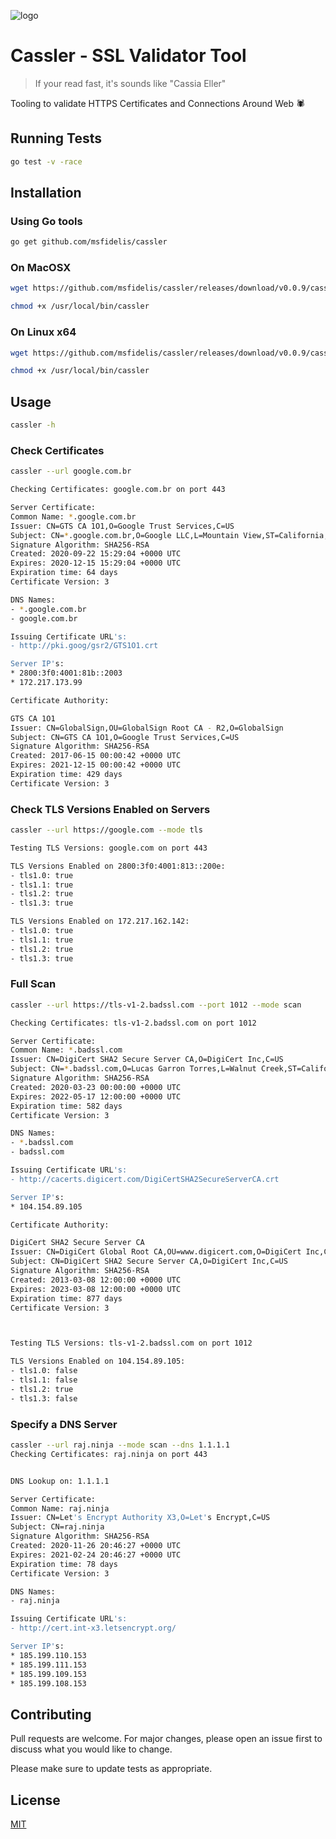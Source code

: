 
![logo](.github/assets/logo.jpeg)

# Cassler - SSL Validator Tool

> If your read fast, it's sounds like "Cassia Eller"

Tooling to validate HTTPS Certificates and Connections Around Web :spider: 

## Running Tests

```bash
go test -v -race
```

## Installation

### Using Go tools

```bash
go get github.com/msfidelis/cassler
```

### On MacOSX

```bash
wget https://github.com/msfidelis/cassler/releases/download/v0.0.9/cassler_0.0.9_darwin_amd64 -O /usr/local/bin/cassler

chmod +x /usr/local/bin/cassler
```

### On Linux x64

```bash
wget https://github.com/msfidelis/cassler/releases/download/v0.0.9/cassler_0.0.9_linux_amd64 -O /usr/local/bin/cassler

chmod +x /usr/local/bin/cassler
```

## Usage

```bash
cassler -h
```

### Check Certificates

```bash
cassler --url google.com.br

Checking Certificates: google.com.br on port 443

Server Certificate:
Common Name: *.google.com.br
Issuer: CN=GTS CA 1O1,O=Google Trust Services,C=US
Subject: CN=*.google.com.br,O=Google LLC,L=Mountain View,ST=California,C=US
Signature Algorithm: SHA256-RSA
Created: 2020-09-22 15:29:04 +0000 UTC
Expires: 2020-12-15 15:29:04 +0000 UTC
Expiration time: 64 days
Certificate Version: 3

DNS Names:
- *.google.com.br
- google.com.br

Issuing Certificate URL's:
- http://pki.goog/gsr2/GTS1O1.crt

Server IP's: 
* 2800:3f0:4001:81b::2003
* 172.217.173.99

Certificate Authority:

GTS CA 1O1
Issuer: CN=GlobalSign,OU=GlobalSign Root CA - R2,O=GlobalSign
Subject: CN=GTS CA 1O1,O=Google Trust Services,C=US
Signature Algorithm: SHA256-RSA
Created: 2017-06-15 00:00:42 +0000 UTC
Expires: 2021-12-15 00:00:42 +0000 UTC
Expiration time: 429 days
Certificate Version: 3
```

### Check TLS Versions Enabled on Servers

```bash
cassler --url https://google.com --mode tls

Testing TLS Versions: google.com on port 443

TLS Versions Enabled on 2800:3f0:4001:813::200e:
- tls1.0: true
- tls1.1: true
- tls1.2: true
- tls1.3: true

TLS Versions Enabled on 172.217.162.142:
- tls1.0: true
- tls1.1: true
- tls1.2: true
- tls1.3: true
```

### Full Scan 

```bash
cassler --url https://tls-v1-2.badssl.com --port 1012 --mode scan

Checking Certificates: tls-v1-2.badssl.com on port 1012 

Server Certificate: 
Common Name: *.badssl.com
Issuer: CN=DigiCert SHA2 Secure Server CA,O=DigiCert Inc,C=US
Subject: CN=*.badssl.com,O=Lucas Garron Torres,L=Walnut Creek,ST=California,C=US
Signature Algorithm: SHA256-RSA
Created: 2020-03-23 00:00:00 +0000 UTC
Expires: 2022-05-17 12:00:00 +0000 UTC
Expiration time: 582 days
Certificate Version: 3

DNS Names: 
- *.badssl.com
- badssl.com

Issuing Certificate URL's: 
- http://cacerts.digicert.com/DigiCertSHA2SecureServerCA.crt

Server IP's: 
* 104.154.89.105 

Certificate Authority: 

DigiCert SHA2 Secure Server CA
Issuer: CN=DigiCert Global Root CA,OU=www.digicert.com,O=DigiCert Inc,C=US
Subject: CN=DigiCert SHA2 Secure Server CA,O=DigiCert Inc,C=US
Signature Algorithm: SHA256-RSA
Created: 2013-03-08 12:00:00 +0000 UTC
Expires: 2023-03-08 12:00:00 +0000 UTC
Expiration time: 877 days
Certificate Version: 3



Testing TLS Versions: tls-v1-2.badssl.com on port 1012 

TLS Versions Enabled on 104.154.89.105: 
- tls1.0: false 
- tls1.1: false 
- tls1.2: true 
- tls1.3: false
```

### Specify a DNS Server

```bash
cassler --url raj.ninja --mode scan --dns 1.1.1.1
Checking Certificates: raj.ninja on port 443


DNS Lookup on: 1.1.1.1

Server Certificate:
Common Name: raj.ninja
Issuer: CN=Let's Encrypt Authority X3,O=Let's Encrypt,C=US
Subject: CN=raj.ninja
Signature Algorithm: SHA256-RSA
Created: 2020-11-26 20:46:27 +0000 UTC
Expires: 2021-02-24 20:46:27 +0000 UTC
Expiration time: 78 days
Certificate Version: 3

DNS Names:
- raj.ninja

Issuing Certificate URL's:
- http://cert.int-x3.letsencrypt.org/

Server IP's:
* 185.199.110.153
* 185.199.111.153
* 185.199.109.153
* 185.199.108.153
```


## Contributing
Pull requests are welcome. For major changes, please open an issue first to discuss what you would like to change.

Please make sure to update tests as appropriate.

## License
[MIT](https://choosealicense.com/licenses/mit/)
